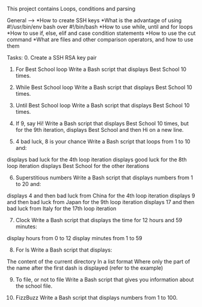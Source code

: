 This project contains Loops, conditions and parsing

General -->
*How to create SSH keys
*What is the advantage of using #!/usr/bin/env bash over #!/bin/bash
*How to use while, until and for loops
*How to use if, else, elif and case condition statements
*How to use the cut command
*What are files and other comparison operators, and how to use them


Tasks:
0. Create a SSH RSA key pair

1. For Best School loop
Write a Bash script that displays Best School 10 times.

2. While Best School loop
Write a Bash script that displays Best School 10 times.

3. Until Best School loop
Write a Bash script that displays Best School 10 times.

4. If 9, say Hi!
Write a Bash script that displays Best School 10 times, but for the 9th iteration, displays Best School and then Hi on a new line.

5. 4 bad luck, 8 is your chance
Write a Bash script that loops from 1 to 10 and:

displays bad luck for the 4th loop iteration
displays good luck for the 8th loop iteration
displays Best School for the other iterations

6. Superstitious numbers
Write a Bash script that displays numbers from 1 to 20 and:

displays 4 and then bad luck from China for the 4th loop iteration
displays 9 and then bad luck from Japan for the 9th loop iteration
displays 17 and then bad luck from Italy for the 17th loop iteration

7. Clock
Write a Bash script that displays the time for 12 hours and 59 minutes:

display hours from 0 to 12
display minutes from 1 to 59

8. For ls
Write a Bash script that displays:

The content of the current directory
In a list format
Where only the part of the name after the first dash is displayed (refer to the example)

9. To file, or not to file
Write a Bash script that gives you information about the school file.

10. FizzBuzz
Write a Bash script that displays numbers from 1 to 100.
